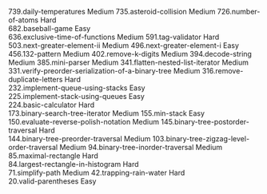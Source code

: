 739.daily-temperatures                                           Medium
735.asteroid-collision                                           Medium
726.number-of-atoms                                              Hard  
682.baseball-game                                                Easy  
636.exclusive-time-of-functions                                  Medium
591.tag-validator                                                Hard  
503.next-greater-element-ii                                      Medium
496.next-greater-element-i                                       Easy  
456.132-pattern                                                  Medium
402.remove-k-digits                                              Medium
394.decode-string                                                Medium
385.mini-parser                                                  Medium
341.flatten-nested-list-iterator                                 Medium
331.verify-preorder-serialization-of-a-binary-tree               Medium
316.remove-duplicate-letters                                     Hard  
232.implement-queue-using-stacks                                 Easy  
225.implement-stack-using-queues                                 Easy  
224.basic-calculator                                             Hard  
173.binary-search-tree-iterator                                  Medium
155.min-stack                                                    Easy  
150.evaluate-reverse-polish-notation                             Medium
145.binary-tree-postorder-traversal                              Hard  
144.binary-tree-preorder-traversal                               Medium
103.binary-tree-zigzag-level-order-traversal                     Medium
 94.binary-tree-inorder-traversal                                Medium
 85.maximal-rectangle                                            Hard  
 84.largest-rectangle-in-histogram                               Hard  
 71.simplify-path                                                Medium
 42.trapping-rain-water                                          Hard  
 20.valid-parentheses                                            Easy  
